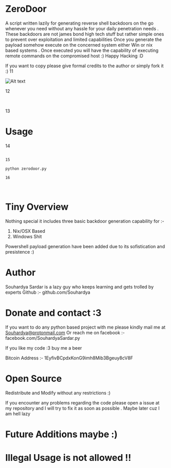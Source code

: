 # ZeroDoor

A script written lazily for generating reverse shell backdoors on the go whenever you need without any hassle for your daily penetration needs .
These backdoors are not james bond high tech stuff but rather simple ones to prevent over exploitation and limited capabilities 
Once you generate the payload somehow execute on the concerned system either Win or nix based systems  .
Once executed you will have the capability of executing remote commands on the compromised host :) 
Happy Hacking :D

If you want to copy please give formal credits to the author or simply fork it :)
11

![Alt text](http://oi68.tinypic.com/vo5s29.jpg "Screenshot")

12

​

13

# Usage 

14

```

15

python zerodoor.py

16

​
```

# Tiny Overview

Nothing special it includes three basic backdoor generation capability for :- 

1. Nix/OSX Based
2. Windows Shit  

Powershell payload generation have been added due to its sofistication and presistence :)


# Author 

Souhardya Sardar is a lazy guy who keeps learning and gets trolled by experts 
Github :- github.com/Souhardya 

# Donate and contact :3 

If you want to do any python based project with me please kindly mail me at Souhardya@protonmail.com
Or reach me on facebook :- facebook.com/SouhardyaSardar.py

If you like my code :3 buy me a beer 

Bitcoin Address :- 1EyfivBCpdxKonG9imh8Mib3Bgeuy8cV8F


# Open Source 

Redistribute and Modify without any restrictions :)

If you encounter any problems regarding the code please open 
a issue at my repository and I will try to fix it as 
soon as possible . Maybe later cuz I am hell lazy 

# Future Additions maybe :) 

# Illegal Usage is not allowed !!

